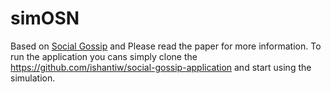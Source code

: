 # simOSN
Based on [Social Gossip](http://www.openthesis.org/documents/Simulating-Social-Graph-Overlays-by-602912.html) and Please read the paper for more information.
To run the application you cans simply clone the https://github.com/ishantiw/social-gossip-application and start using the simulation.

